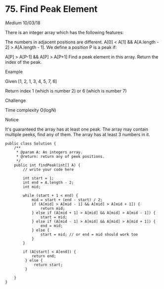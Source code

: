 # 75. Find Peak Element
*Medium*
10/03/18

There is an integer array which has the following features:

The numbers in adjacent positions are different.
A[0] < A[1] && A[A.length - 2] > A[A.length - 1].
We define a position P is a peak if:

A[P] > A[P-1] && A[P] > A[P+1]
Find a peak element in this array. Return the index of the peak.

Example

Given [1, 2, 1, 3, 4, 5, 7, 6]

Return index 1 (which is number 2) or 6 (which is number 7)

Challenge

Time complexity O(logN)

Notice

It's guaranteed the array has at least one peak.
The array may contain multiple peeks, find any of them.
The array has at least 3 numbers in it.

```
public class Solution {
    /**
     * @param A: An integers array.
     * @return: return any of peek positions.
     */
    public int findPeak(int[] A) {
        // write your code here

        int start = 1;
        int end = A.length - 2;
        int mid;

        while (start + 1 < end) {
            mid = start + (end - start) / 2;
            if (A[mid] > A[mid - 1] && A[mid] > A[mid + 1]) {
                return mid;
            } else if (A[mid + 1] > A[mid] && A[mid] > A[mid - 1]) {
                start = mid;
            } else if (A[mid - 1] > A[mid] && A[mid] > A[mid + 1]) {
                end = mid;
            } else {
                start = mid; // or end = mid should work too
            }
        }

        if (A[start] < A[end]) {
            return end;
         } else {
             return start;
         }

    }
}
```
